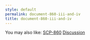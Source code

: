 ```yaml
---
style: default
permalink: document-860-iii-and-iv
title: document-860-iii-and-iv
---
```

You may also like:
[SCP-860](http://scp-wiki.net/scp-860)
[Discussion](http://scp-wiki.net/discussion)